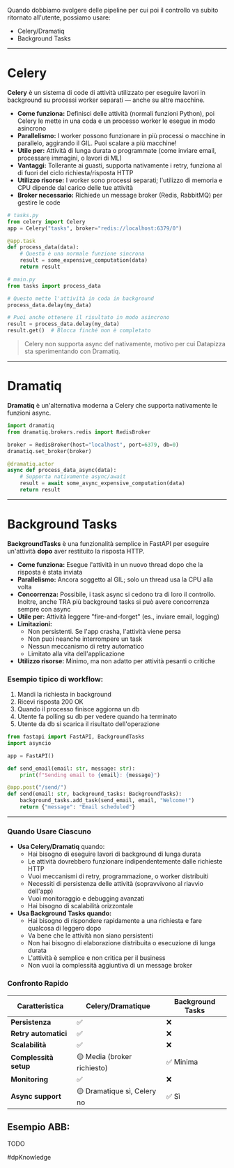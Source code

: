 Quando dobbiamo svolgere delle pipeline per cui poi il controllo va subito ritornato all'utente, possiamo usare:

- Celery/Dramatiq
- Background Tasks

---

# Celery

**Celery** è un sistema di code di attività utilizzato per eseguire lavori in background su processi worker separati — anche su altre macchine.

- **Come funziona:** Definisci delle attività (normali funzioni Python), poi Celery le mette in una coda e un processo worker le esegue in modo asincrono
- **Parallelismo:** I worker possono funzionare in più processi o macchine in parallelo, aggirando il GIL. Puoi scalare a più macchine!
- **Utile per:** Attività di lunga durata o programmate (come inviare email, processare immagini, o lavori di ML)
- **Vantaggi:** Tollerante ai guasti, supporta nativamente i retry, funziona al di fuori del ciclo richiesta/risposta HTTP
- **Utilizzo risorse:** I worker sono processi separati; l'utilizzo di memoria e CPU dipende dal carico delle tue attività
- **Broker necessario:** Richiede un message broker (Redis, RabbitMQ) per gestire le code

```python
# tasks.py
from celery import Celery
app = Celery("tasks", broker="redis://localhost:6379/0")

@app.task
def process_data(data):
    # Questa è una normale funzione sincrona
    result = some_expensive_computation(data)
    return result

```

```python
# main.py
from tasks import process_data

# Questo mette l'attività in coda in background
process_data.delay(my_data)

# Puoi anche ottenere il risultato in modo asincrono
result = process_data.delay(my_data)
result.get()  # Blocca finché non è completato

```

> Celery non supporta async def nativamente, motivo per cui Datapizza sta sperimentando con Dramatiq.

---

# Dramatiq

**Dramatiq** è un'alternativa moderna a Celery che supporta nativamente le funzioni async.

```python
import dramatiq
from dramatiq.brokers.redis import RedisBroker

broker = RedisBroker(host="localhost", port=6379, db=0)
dramatiq.set_broker(broker)

@dramatiq.actor
async def process_data_async(data):
    # Supporta nativamente async/await
    result = await some_async_expensive_computation(data)
    return result
```

---

# Background Tasks

**BackgroundTasks** è una funzionalità semplice in FastAPI per eseguire un'attività **dopo** aver restituito la risposta HTTP.

- **Come funziona:** Esegue l'attività in un nuovo thread dopo che la risposta è stata inviata
- **Parallelismo:** Ancora soggetto al GIL; solo un thread usa la CPU alla volta
- **Concorrenza:** Possibile, i task async si cedono tra di loro il controllo. Inoltre, anche TRA più background tasks si può avere concorrenza sempre con async
- **Utile per:** Attività leggere "fire-and-forget" (es., inviare email, logging)
- **Limitazioni:**
    - Non persistenti. Se l'app crasha, l'attività viene persa
    - Non puoi neanche interrompere un task
    - Nessun meccanismo di retry automatico
    - Limitato alla vita dell'applicazione
- **Utilizzo risorse:** Minimo, ma non adatto per attività pesanti o critiche

### Esempio tipico di workflow:

1. Mandi la richiesta in background
2. Ricevi risposta 200 OK
3. Quando il processo finisce aggiorna un db
4. Utente fa polling su db per vedere quando ha terminato
5. Utente da db si scarica il risultato dell'operazione

```python
from fastapi import FastAPI, BackgroundTasks
import asyncio

app = FastAPI()

def send_email(email: str, message: str):
    print(f"Sending email to {email}: {message}")

@app.post("/send/")
def send(email: str, background_tasks: BackgroundTasks):
    background_tasks.add_task(send_email, email, "Welcome!")
    return {"message": "Email scheduled"}

```

---

### Quando Usare Ciascuno

- **Usa Celery/Dramatiq** quando:
    - Hai bisogno di eseguire lavori di background di lunga durata
    - Le attività dovrebbero funzionare indipendentemente dalle richieste HTTP
    - Vuoi meccanismi di retry, programmazione, o worker distribuiti
    - Necessiti di persistenza delle attività (sopravvivono al riavvio dell'app)
    - Vuoi monitoraggio e debugging avanzati
    - Hai bisogno di scalabilità orizzontale
- **Usa Background Tasks quando:**
    - Hai bisogno di rispondere rapidamente a una richiesta e fare qualcosa di leggero dopo
    - Va bene che le attività non siano persistenti
    - Non hai bisogno di elaborazione distribuita o esecuzione di lunga durata
    - L'attività è semplice e non critica per il business
    - Non vuoi la complessità aggiuntiva di un message broker

### Confronto Rapido

|Caratteristica|Celery/Dramatique|Background Tasks|
|---|---|---|
|**Persistenza**|✅|❌|
|**Retry automatici**|✅|❌|
|**Scalabilità**|✅|❌|
|**Complessità setup**|🟡 Media (broker richiesto)|✅ Minima|
|**Monitoring**|✅|❌|
|**Async support**|🟡 Dramatique sì, Celery no|✅ Sì|

## Esempio ABB:

TODO

#dpKnowledge 